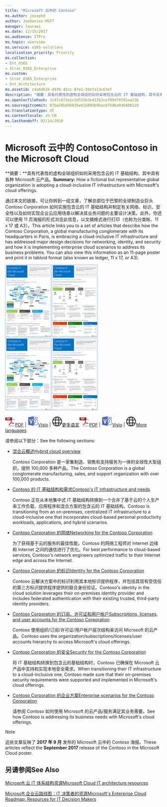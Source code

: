 ```yaml
---
title: "Microsoft 云中的 Contoso"
ms.author: josephd
author: JoeDavies-MSFT
manager: laurawi
ms.date: 12/15/2017
ms.audience: ITPro
ms.topic: overview
ms.service: o365-solutions
localization_priority: Priority
ms.collection:
- Ent_O365
- Strat_O365_Enterprise
ms.custom:
- Strat_O365_Enterprise
- Ent_Architecture
ms.assetid: c4a6d625-4938-42cc-87e1-56b7a13c63ef
description: "摘要：具有代表性的虚构全球组织如何采用包含云的 IT 基础结构，其中具有各种 Microsoft 云产品。"
ms.openlocfilehash: 314fc872e1c5d555b3e412b3ce709d70595aa23b
ms.sourcegitcommit: 07be28bd96826e61b893b9bacbf64ba936400229
ms.translationtype: HT
ms.contentlocale: zh-CN
ms.lasthandoff: 02/14/2018
---
```

# <a name="contoso-in-the-microsoft-cloud"></a><span data-ttu-id="289b1-103">Microsoft 云中的 Contoso</span><span class="sxs-lookup"><span data-stu-id="289b1-103">Contoso in the Microsoft Cloud</span></span>

 <span data-ttu-id="289b1-104">**摘要：**具有代表性的虚构全球组织如何采用包含云的 IT 基础结构，其中具有各种 Microsoft 云产品。</span><span class="sxs-lookup"><span data-stu-id="289b1-104">**Summary:** How a fictional but representative global organization is adopting a cloud-inclusive IT infrastructure with Microsoft's cloud offerings.</span></span>
  
<span data-ttu-id="289b1-p101">通过本文的链接，可让你转到一组文章，了解总部位于巴黎的全球制造业巨头 Contoso Corporation 如何实施包含云的 IT 基础结构并制定有关网络、标识、安全性以及如何实现企业云应用场景以解决其业务问题的主要设计决策。此外，你还可以使用 11 页海报的形式浏览此信息，以文摘格式进行打印（也称为分类帐、11 x 17 或 A3）。</span><span class="sxs-lookup"><span data-stu-id="289b1-p101">This article links you to a set of articles that describe how the Contoso Corporation, a global manufacturing conglomerate with its headquarters in Paris, is embracing a cloud-inclusive IT infrastructure and has addressed major design decisions for networking, identity, and security and how it is implementing enterprise cloud scenarios to address its business problems. You can also view this information as an 11-page poster and print it in tabloid format (also known as ledger, 11 x 17, or A3).</span></span>
  
<span data-ttu-id="289b1-107">[![海报缩略图：Microsoft 云中的 Contoso。](images/Contoso_Poster/Thumbnail.png)](https://www.microsoft.com/download/details.aspx?id=54427)</span><span class="sxs-lookup"><span data-stu-id="289b1-107">[![Thumb image of the Contoso in the Microsoft Cloud poster.](images/Contoso_Poster/Thumbnail.png)](https://www.microsoft.com/download/details.aspx?id=54427)</span></span>
  
<span data-ttu-id="289b1-108">![PDF 文件](images/Common_Images/PDFIcon.png)[PDF](https://go.microsoft.com/fwlink/p/?linkid=842085)  | ![Visio 文件](images/Common_Images/VisioIcon.png)[Visio](https://go.microsoft.com/fwlink/p/?linkid=842086)  | ![参阅包含其他语言版本的页面](images/Common_Images/GlobeIcon.png)[更多语言](https://www.microsoft.com/download/details.aspx?id=54427)</span><span class="sxs-lookup"><span data-stu-id="289b1-108">![PDF file](images/Common_Images/PDFIcon.png)[PDF](https://go.microsoft.com/fwlink/p/?linkid=842085)  | ![Visio file](images/Common_Images/VisioIcon.png)[Visio](https://go.microsoft.com/fwlink/p/?linkid=842086)  | ![See a page with versions in additional languages](images/Common_Images/GlobeIcon.png)[More languages](https://www.microsoft.com/download/details.aspx?id=54427)</span></span>
  
<span data-ttu-id="289b1-109">请参阅以下部分：</span><span class="sxs-lookup"><span data-stu-id="289b1-109">See the following sections:</span></span>
  
- [<span data-ttu-id="289b1-110">混合云概述</span><span class="sxs-lookup"><span data-stu-id="289b1-110">Hybrid cloud overview</span></span>](hybrid-cloud-overview.md)
    
    <span data-ttu-id="289b1-111">Contoso Corporation 是一家集制造、销售和支持服务为一体的全球性大型组织，提供 100,000 多种产品。</span><span class="sxs-lookup"><span data-stu-id="289b1-111">The Contoso Corporation is a global conglomerate manufacturing, sales, and support organization with over 100,000 products.</span></span>
    
- [<span data-ttu-id="289b1-112">Contoso 的 IT 基础结构和需求</span><span class="sxs-lookup"><span data-stu-id="289b1-112">Contoso's IT infrastructure and needs</span></span>](contoso-it-infrastructure-and-needs.md)
    
    <span data-ttu-id="289b1-113">Contoso 正在从本地集中式 IT 基础结构转换到一个合并了基于云的个人生产率工作负载、应用程序和混合方案的包含云的 IT 基础结构。</span><span class="sxs-lookup"><span data-stu-id="289b1-113">Contoso is transitioning from an on-premises, centralized IT infrastructure to a cloud-inclusive one that incorporates cloud-based personal productivity workloads, applications, and hybrid scenarios.</span></span>
    
- [<span data-ttu-id="289b1-114">Contoso Corporation 的网络</span><span class="sxs-lookup"><span data-stu-id="289b1-114">Networking for the Contoso Corporation</span></span>](networking-for-the-contoso-corporation.md)
    
    <span data-ttu-id="289b1-115">为了获得基于云的服务的最佳性能，Contoso 的网络工程师对 Internet 边缘和 Internet 之间的通信进行了优化。</span><span class="sxs-lookup"><span data-stu-id="289b1-115">For best performance to cloud-based services, Contoso's network engineers optimized traffic to their Internet edge and across the Internet.</span></span>
    
- [<span data-ttu-id="289b1-116">Contoso Corporation 的标识</span><span class="sxs-lookup"><span data-stu-id="289b1-116">Identity for the Contoso Corporation</span></span>](identity-for-the-contoso-corporation.md)
    
    <span data-ttu-id="289b1-117">Contoso 云解决方案中的标识利用其本地标识提供程序，并包括其现有受信任的第三方标识提供程序提供的联合身份验证。</span><span class="sxs-lookup"><span data-stu-id="289b1-117">Contoso's identity in the cloud solution leverages their on-premises identity provider and includes federated authentication with their existing trusted, third-party identity providers.</span></span>
    
- [<span data-ttu-id="289b1-118">Contoso Corporation 的订阅、许可证和用户帐户</span><span class="sxs-lookup"><span data-stu-id="289b1-118">Subscriptions, licenses, and user accounts for the Contoso Corporation</span></span>](subscriptions-licenses-and-user-accounts-for-the-contoso-corporation.md)
    
    <span data-ttu-id="289b1-119">Contoso 使用组织/订阅/许可证/用户帐户层次结构来访问 Microsoft 的云产品。</span><span class="sxs-lookup"><span data-stu-id="289b1-119">Contoso uses the organization/subscriptions/licenses/user accounts hierarchy to access Microsoft's cloud offerings.</span></span>
    
- [<span data-ttu-id="289b1-120">Contoso Corporation 的安全</span><span class="sxs-lookup"><span data-stu-id="289b1-120">Security for the Contoso Corporation</span></span>](security-for-the-contoso-corporation.md)
    
    <span data-ttu-id="289b1-121">将 IT 基础结构转换到包含云的基础结构时，Contoso 已确保在 Microsoft 云产品中支持和实现本地安全需求。</span><span class="sxs-lookup"><span data-stu-id="289b1-121">When transitioning their IT infrastructure to a cloud-inclusive one, Contoso made sure that their on-premises security requirements were supported and implemented in Microsoft's cloud offerings.</span></span>
    
- [<span data-ttu-id="289b1-122">Contoso Corporation 的企业方案</span><span class="sxs-lookup"><span data-stu-id="289b1-122">Enterprise scenarios for the Contoso Corporation</span></span>](enterprise-scenarios-for-the-contoso-corporation.md)
    
    <span data-ttu-id="289b1-123">请参阅 Contoso 如何使用 Microsoft 的云产品/服务满足其业务需要。</span><span class="sxs-lookup"><span data-stu-id="289b1-123">See how Contoso is addressing its business needs with Microsoft's cloud offerings.</span></span>
    
> [!NOTE]
> <span data-ttu-id="289b1-124">这些文章反映了 **2017 年 9 月** 发布的 Microsoft 云中的 Contoso 海报。</span><span class="sxs-lookup"><span data-stu-id="289b1-124">These articles reflect the **September 2017** release of the Contoso in the Microsoft Cloud poster.</span></span>
  
## <a name="see-also"></a><span data-ttu-id="289b1-125">另请参阅</span><span class="sxs-lookup"><span data-stu-id="289b1-125">See Also</span></span>

[<span data-ttu-id="289b1-126">Microsoft 云 IT 体系结构资源</span><span class="sxs-lookup"><span data-stu-id="289b1-126">Microsoft Cloud IT architecture resources</span></span>](microsoft-cloud-it-architecture-resources.md)

[<span data-ttu-id="289b1-127">Microsoft 企业云路线图：IT 决策者的资源</span><span class="sxs-lookup"><span data-stu-id="289b1-127">Microsoft's Enterprise Cloud Roadmap: Resources for IT Decision Makers</span></span>](https://sway.com/FJ2xsyWtkJc2taRD)



